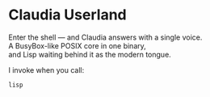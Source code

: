 # Claudia Userland
Enter the shell — and Claudia answers with a single voice.  
A BusyBox-like POSIX core in one binary,  
and Lisp waiting behind it as the modern tongue.

I invoke when you call:

```
lisp
```
